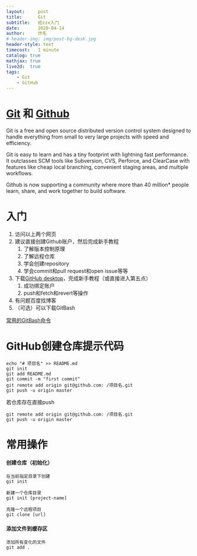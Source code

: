 ```yaml
---
layout:     post
title:      Git
subtitle:   给zzx入门
date:       2020-04-14
author:     炸毛
# header-img: img/post-bg-desk.jpg
header-style: text
timecost:   1 minute
catalog: true
mathjax: true
live2d:  true
tags:
    - Git
    - GitHub
---
```


# [Git](https://git-scm.com/) 和 [Github](https://github.com/)

Git is a free and open source distributed version control system designed to handle everything from small to very large projects with speed and efficiency.

Git is easy to learn and has a tiny footprint with lightning fast performance. It outclasses SCM tools like Subversion, CVS, Perforce, and ClearCase with features like cheap local branching, convenient staging areas, and multiple workflows.

Github is now supporting a community where more than 40 million* people learn, share, and work together to build software.

# 入门

1. 访问以上两个网页
2. 建议直接创建Github账户，然后完成新手教程
   1. 了解版本控制原理
   2. 了解远程仓库
   3. 学会创建repository
   4. 学会commit和pull request和open issue等等
3. 下载[GitHub desktop](https://desktop.github.com/)，完成新手教程（或直接进入第五点）
   1. 成功绑定账户
   2. push和fetch和revert等操作
4. 有问题百度找博客
5. （可选）可以下载GitBash



[常用的GitBash命令](https://whaohan.github.io/2020/02/15/gitbush/)

# GitHub创建仓库提示代码

	echo "# 项目名" >> README.md
	git init
	git add README.md
	git commit -m "first commit"
	git remote add origin git@github.com: /项目名.git
	git push -u origin master

若仓库存在直接push

	git remote add origin git@github.com: /项目名.git
	git push -u origin master


# 常用操作

#### 创建仓库（初始化）
	在当前指定目录下创建
	git init
	
	新建一个仓库目录
	git init [project-name]
	
	克隆一个远程项目
	git clone [url]
	
#### 添加文件到缓存区

	添加所有变化的文件
 	git add .